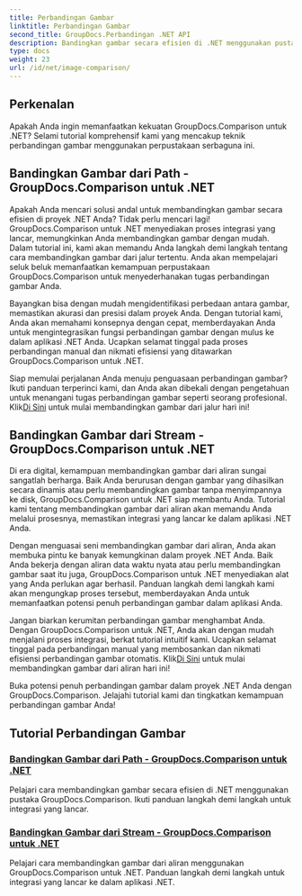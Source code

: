 ```yaml
---
title: Perbandingan Gambar
linktitle: Perbandingan Gambar
second_title: GroupDocs.Perbandingan .NET API
description: Bandingkan gambar secara efisien di .NET menggunakan pustaka GroupDocs.Comparison. Tutorial langkah demi langkah untuk integrasi yang lancar dari jalur atau aliran.
type: docs
weight: 23
url: /id/net/image-comparison/
---
```


## Perkenalan

Apakah Anda ingin memanfaatkan kekuatan GroupDocs.Comparison untuk .NET? Selami tutorial komprehensif kami yang mencakup teknik perbandingan gambar menggunakan perpustakaan serbaguna ini.

## Bandingkan Gambar dari Path - GroupDocs.Comparison untuk .NET

Apakah Anda mencari solusi andal untuk membandingkan gambar secara efisien di proyek .NET Anda? Tidak perlu mencari lagi! GroupDocs.Comparison untuk .NET menyediakan proses integrasi yang lancar, memungkinkan Anda membandingkan gambar dengan mudah. Dalam tutorial ini, kami akan memandu Anda langkah demi langkah tentang cara membandingkan gambar dari jalur tertentu. Anda akan mempelajari seluk beluk memanfaatkan kemampuan perpustakaan GroupDocs.Comparison untuk menyederhanakan tugas perbandingan gambar Anda.

Bayangkan bisa dengan mudah mengidentifikasi perbedaan antara gambar, memastikan akurasi dan presisi dalam proyek Anda. Dengan tutorial kami, Anda akan memahami konsepnya dengan cepat, memberdayakan Anda untuk mengintegrasikan fungsi perbandingan gambar dengan mulus ke dalam aplikasi .NET Anda. Ucapkan selamat tinggal pada proses perbandingan manual dan nikmati efisiensi yang ditawarkan GroupDocs.Comparison untuk .NET.

 Siap memulai perjalanan Anda menuju penguasaan perbandingan gambar? Ikuti panduan terperinci kami, dan Anda akan dibekali dengan pengetahuan untuk menangani tugas perbandingan gambar seperti seorang profesional. Klik[Di Sini](./compare-images-from-path/) untuk mulai membandingkan gambar dari jalur hari ini!

## Bandingkan Gambar dari Stream - GroupDocs.Comparison untuk .NET

Di era digital, kemampuan membandingkan gambar dari aliran sungai sangatlah berharga. Baik Anda berurusan dengan gambar yang dihasilkan secara dinamis atau perlu membandingkan gambar tanpa menyimpannya ke disk, GroupDocs.Comparison untuk .NET siap membantu Anda. Tutorial kami tentang membandingkan gambar dari aliran akan memandu Anda melalui prosesnya, memastikan integrasi yang lancar ke dalam aplikasi .NET Anda.

Dengan menguasai seni membandingkan gambar dari aliran, Anda akan membuka pintu ke banyak kemungkinan dalam proyek .NET Anda. Baik Anda bekerja dengan aliran data waktu nyata atau perlu membandingkan gambar saat itu juga, GroupDocs.Comparison untuk .NET menyediakan alat yang Anda perlukan agar berhasil. Panduan langkah demi langkah kami akan mengungkap proses tersebut, memberdayakan Anda untuk memanfaatkan potensi penuh perbandingan gambar dalam aplikasi Anda.

Jangan biarkan kerumitan perbandingan gambar menghambat Anda. Dengan GroupDocs.Comparison untuk .NET, Anda akan dengan mudah menjalani proses integrasi, berkat tutorial intuitif kami. Ucapkan selamat tinggal pada perbandingan manual yang membosankan dan nikmati efisiensi perbandingan gambar otomatis. Klik[Di Sini](./compare-images-from-stream/) untuk mulai membandingkan gambar dari aliran hari ini!

Buka potensi penuh perbandingan gambar dalam proyek .NET Anda dengan GroupDocs.Comparison. Jelajahi tutorial kami dan tingkatkan kemampuan perbandingan gambar Anda!
## Tutorial Perbandingan Gambar
### [Bandingkan Gambar dari Path - GroupDocs.Comparison untuk .NET](./compare-images-from-path/)
Pelajari cara membandingkan gambar secara efisien di .NET menggunakan pustaka GroupDocs.Comparison. Ikuti panduan langkah demi langkah untuk integrasi yang lancar.
### [Bandingkan Gambar dari Stream - GroupDocs.Comparison untuk .NET](./compare-images-from-stream/)
Pelajari cara membandingkan gambar dari aliran menggunakan GroupDocs.Comparison untuk .NET. Panduan langkah demi langkah untuk integrasi yang lancar ke dalam aplikasi .NET.
